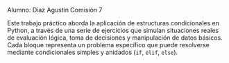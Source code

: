 Alumno: Diaz Agustin
Comisión 7

Este trabajo práctico aborda la aplicación de estructuras condicionales en Python, a través de una serie de ejercicios que simulan situaciones reales de evaluación lógica, toma de decisiones y manipulación de datos básicos. Cada bloque representa un problema específico que puede resolverse mediante condicionales simples y anidados (`if`, `elif`, `else`).